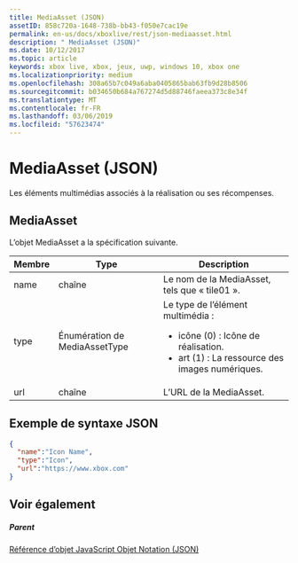 ```yaml
---
title: MediaAsset (JSON)
assetID: 858c720a-1648-738b-bb43-f050e7cac19e
permalink: en-us/docs/xboxlive/rest/json-mediaasset.html
description: " MediaAsset (JSON)"
ms.date: 10/12/2017
ms.topic: article
keywords: xbox live, xbox, jeux, uwp, windows 10, xbox one
ms.localizationpriority: medium
ms.openlocfilehash: 308a65b7c049a6aba0405865bab63fb9d28b8506
ms.sourcegitcommit: b034650b684a767274d5d88746faeea373c8e34f
ms.translationtype: MT
ms.contentlocale: fr-FR
ms.lasthandoff: 03/06/2019
ms.locfileid: "57623474"
---
```

# <a name="mediaasset-json"></a>MediaAsset (JSON)
Les éléments multimédias associés à la réalisation ou ses récompenses.
<a id="ID4EN"></a>


## <a name="mediaasset"></a>MediaAsset

L’objet MediaAsset a la spécification suivante.

| Membre| Type| Description|
| --- | --- | --- |
| name| chaîne| Le nom de la MediaAsset, tels que « tile01 ».|
| type| Énumération de MediaAssetType| Le type de l’élément multimédia : <ul><li>icône (0) : Icône de réalisation.</li><li>art (1) : La ressource des images numériques.</li></ul> | 
| url| chaîne| L’URL de la MediaAsset.|

<a id="ID4EFC"></a>


## <a name="sample-json-syntax"></a>Exemple de syntaxe JSON


```json
{
  "name":"Icon Name",
  "type":"Icon",
  "url":"https://www.xbox.com"
}

```


<a id="ID4EOC"></a>


## <a name="see-also"></a>Voir également

<a id="ID4EQC"></a>


##### <a name="parent"></a>Parent

[Référence d’objet JavaScript Objet Notation (JSON)](atoc-xboxlivews-reference-json.md)
